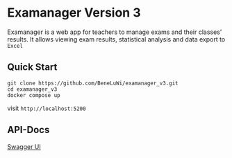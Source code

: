 # Examanager Version 3

Examanager is a web app for teachers to manage exams and their classes’ results. It allows viewing exam results, statistical analysis and data export to `Excel`

## Quick Start

```shell
git clone https://github.com/BeneLuWi/examanager_v3.git
cd examanager_v3
docker compose up
```

visit `http://localhost:5200`

## API-Docs

[Swagger UI](http://localhost:5200/docs)
